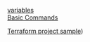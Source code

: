 [variables](variables.md)  
[Basic Commands](basic-cli.md)  

[Terraform project sample](https://github.com/hclpandv/terraform-azure-reusable-project-template))
